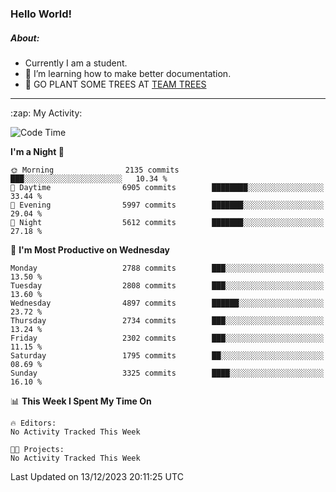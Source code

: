 ### Hello World!

##### About:
- Currently I am a student.
- 🌱 I’m learning how to make better documentation.
- 🌱 GO PLANT SOME TREES AT [TEAM TREES](https://teamtrees.org/)

---
  <summary>:zap: My Activity:</summary>
  
<!--START_SECTION:waka-->
![Code Time](http://img.shields.io/badge/Code%20Time-1%2C267%20hrs%2047%20mins-blue)

**I'm a Night 🦉** 

```text
🌞 Morning                2135 commits        ███░░░░░░░░░░░░░░░░░░░░░░   10.34 % 
🌆 Daytime                6905 commits        ████████░░░░░░░░░░░░░░░░░   33.44 % 
🌃 Evening                5997 commits        ███████░░░░░░░░░░░░░░░░░░   29.04 % 
🌙 Night                  5612 commits        ███████░░░░░░░░░░░░░░░░░░   27.18 % 
```
📅 **I'm Most Productive on Wednesday** 

```text
Monday                   2788 commits        ███░░░░░░░░░░░░░░░░░░░░░░   13.50 % 
Tuesday                  2808 commits        ███░░░░░░░░░░░░░░░░░░░░░░   13.60 % 
Wednesday                4897 commits        ██████░░░░░░░░░░░░░░░░░░░   23.72 % 
Thursday                 2734 commits        ███░░░░░░░░░░░░░░░░░░░░░░   13.24 % 
Friday                   2302 commits        ███░░░░░░░░░░░░░░░░░░░░░░   11.15 % 
Saturday                 1795 commits        ██░░░░░░░░░░░░░░░░░░░░░░░   08.69 % 
Sunday                   3325 commits        ████░░░░░░░░░░░░░░░░░░░░░   16.10 % 
```


📊 **This Week I Spent My Time On** 

```text
🔥 Editors: 
No Activity Tracked This Week

🐱‍💻 Projects: 
No Activity Tracked This Week
```


 Last Updated on 13/12/2023 20:11:25 UTC
<!--END_SECTION:waka-->
